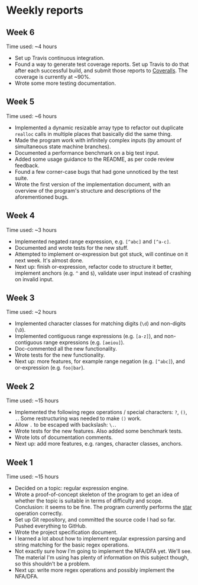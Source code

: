 # Weekly reports

## Week 6

Time used: ~4 hours

- Set up Travis continuous integration.
- Found a way to generate test coverage reports. Set up Travis to do
  that after each successful build, and submit those reports to
  [Coveralls][2]. The coverage is currently at ~90%.
- Wrote some more testing documentation.

## Week 5

Time used: ~6 hours

- Implemented a dynamic resizable array type to refactor out duplicate
  `realloc` calls in multiple places that basically did the same thing.
- Made the program work with infinitely complex inputs (by amount of
  simultaneous state machine branches).
- Documented a performance benchmark on a big test input.
- Added some usage guidance to the README, as per code review feedback.
- Found a few corner-case bugs that had gone unnoticed by the test suite.
- Wrote the first version of the implementation document, with an overview
  of the program's structure and descriptions of the aforementioned bugs.

## Week 4

Time used: ~3 hours

- Implemented negated range expression, e.g. `[^abc]` and `[^a-c]`.
- Documented and wrote tests for the new stuff.
- Attempted to implement or-expression but got stuck, will continue on
  it next week. It's almost done.
- Next up: finish or-expression, refactor code to structure it better,
  implement anchors (e.g. `^` and `$`), validate user input instead of
  crashing on invalid input.

## Week 3

Time used: ~2 hours

- Implemented character classes for matching digits (`\d`) and
  non-digits (`\D`).
- Implemented contiguous range expressions (e.g. `[a-z]`), and
  non-contiguous range expressions (e.g. `[aeiou]`).
- Doc-commented all the new functionality.
- Wrote tests for the new functionality.
- Next up: more features, for example range negation (e.g. `[^abc]`),
  and or-expression (e.g. `foo|bar`).

## Week 2

Time used: ~15 hours

- Implemented the following regex operations / special characters:
  `?`, `()`, `.`. Some restructuring was needed to make `()` work.
- Allow `.` to be escaped with backslash: `\.`.
- Wrote tests for the new features. Also added some benchmark tests.
- Wrote lots of documentation comments.
- Next up: add more features, e.g. ranges, character classes, anchors.

## Week 1

Time used: ~15 hours

- Decided on a topic: regular expression engine.
- Wrote a proof-of-concept skeleton of the program to get an idea of
  whether the topic is suitable in terms of difficulty and scope.
  Conclusion: it seems to be fine. The program currently performs the
  [star][1] operation correctly.
- Set up Git repository, and committed the source code I had so far.
  Pushed everything to GitHub.
- Wrote the project specification document.
- I learned a lot about how to implement regular expression parsing and
  string matching for the basic regex operations.
- Not exactly sure how I'm going to implement the NFA/DFA yet. We'll
  see. The material I'm using has plenty of information on this subject
  though, so this shouldn't be a problem.
- Next up: write more regex operations and possibly implement the
  NFA/DFA.

[1]: https://en.wikipedia.org/wiki/Kleene_star
[2]: https://coveralls.io/github/emlai/emregex
